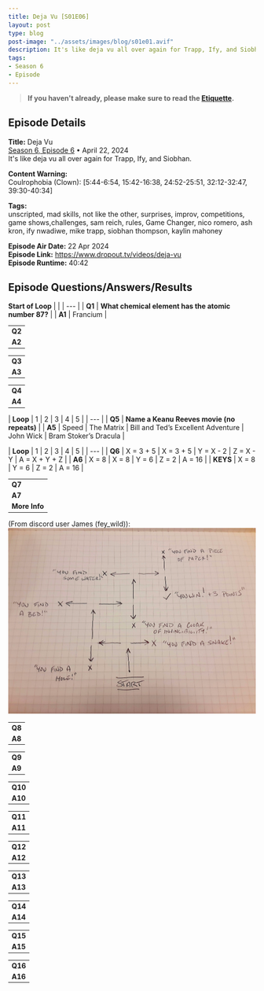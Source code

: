 ```yaml
---
title: Deja Vu [S01E06]
layout: post
type: blog
post-image: "../assets/images/blog/s01e01.avif"
description: It's like deja vu all over again for Trapp, Ify, and Siobhan.
tags: 
- Season 6
- Episode
---
```


> **If you haven't already, please make sure to read the [Etiquette](../etiquette).**

## Episode Details

**Title:** Deja Vu <br>
[Season 6, Episode 6](https://www.dropout.tv/game-changer/season:6/videos/deja-vu) • April 22, 2024 <br>
It's like deja vu all over again for Trapp, Ify, and Siobhan.

**Content Warning:** <br>
Coulrophobia (Clown): [5:44-6:54, 15:42-16:38, 24:52-25:51, 32:12-32:47, 39:30-40:34]

**Tags:** <br>
unscripted, mad skills, not like the other, surprises, improv, competitions, game shows,challenges, sam reich, rules, Game Changer, nico romero, ash kron, ify nwadiwe, mike trapp, siobhan thompson, kaylin mahoney

**Episode Air Date:** 22 Apr 2024 <br>
**Episode Link:** https://www.dropout.tv/videos/deja-vu <br>
**Episode Runtime:** 40:42

## Episode Questions/Answers/Results

**Start of Loop**
|     |
| --- |
| **Q1** | **What chemical element has the atomic number 87?** |
| **A1** | Francium |

|     |
| --- |
| **Q2** | **What is the capital of Burkina Faso?** |
| **A2** | Ouagadougou [12.3014364,-1.5135555, 12°18'05.2"N 1°30'39.5"W] |

|     |
| --- |
| **Q3** | **Who won the Nobel Prize in Literature in 1970?** |
| **A3** | Aleksandr Solzhenitsyn |

|     |
| --- |
| **Q4** | **What HTML HEX code is this?** |
| **A4** | #D2993D |

| **Loop** | 1 | 2 | 3 | 4 | 5 |
| --- |
| **Q5** | **Name a Keanu Reeves movie (no repeats)** |
| **A5** | Speed | The Matrix | Bill and Ted’s Excellent Adventure | John Wick | Bram Stoker’s Dracula |

| **Loop** | 1 | 2 | 3 | 4 | 5 |
| --- |
| **Q6** | X = 3 + 5 | X = 3 + 5 | Y = X - 2 | Z = X - Y | A = X + Y + Z |
| **A6** | X = 8 | X = 8 | Y = 6 | Z = 2 | A = 16 |
| **KEYS**  | X = 8 | Y = 6 | Z = 2 | A = 16 |

|     |
| --- |
| **Q7** | **Solve the “Game Changer” video game maze** |
| **A7** | Left, right, right, left, right, right [+3 points] |
| **More Info** | **GAME LINK:** [https://colinw.itch.io/gcdjv](https://colinw.itch.io/gcdjv) (Password is GC123)<br>*[Link shared by Sam Reich](https://discord.com/channels/468488285686202369/619315374277656577/1232119483217477653)* |

(From discord user James (fey_wild)): <br>
![image](../assets/images/blog/arg-doc/image25.png)

|     |
| --- |
| **Q8** |  |
| **A8** |  |

|     |
| --- |
| **Q9** |  |
| **A9** |  |

|     |
| --- |
| **Q10** |  |
| **A10** |  |

|     |
| --- |
| **Q11** |  |
| **A11** |  |

|     |
| --- |
| **Q12** |  |
| **A12** |  |

|     |
| --- |
| **Q13** |  |
| **A13** |  |

|     |
| --- |
| **Q14** |  |
| **A14** |  |

|     |
| --- |
| **Q15** |  |
| **A15** |  |

|     |
| --- |
| **Q16** |  |
| **A16** |  |
